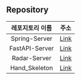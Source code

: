 
## Repository

| 레포지토리 이름 | 주소 |
| :---: | :---: |
| Spring-Server | [Link](https://github.com/TUK-CE-capstone-2023-IMS/Spring-Server) |
| FastAPI-Server | [Link](https://github.com/TUK-CE-capstone-2023-IMS/FastApi-Server) |
| Radar-Server | [Link](https://github.com/TUK-CE-capstone-2023-IMS/RadarServer) |
| Hand_Skeleton | [Link](https://github.com/TUK-CE-capstone-2023-IMS/Hand_Skeleton) |
